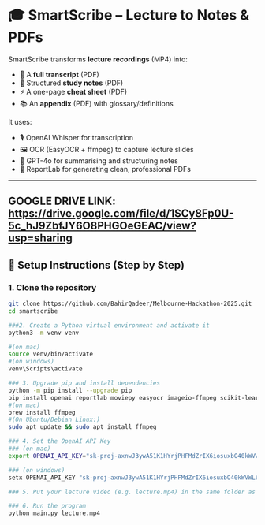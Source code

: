 # 🎓 SmartScribe – Lecture to Notes & PDFs

SmartScribe transforms **lecture recordings** (MP4) into:

- 📑 A **full transcript** (PDF)  
- 📝 Structured **study notes** (PDF)  
- ⚡ A one-page **cheat sheet** (PDF)  
- 📚 An **appendix** (PDF) with glossary/definitions  

It uses:
- 🎙️ OpenAI Whisper for transcription  
- 🖼️ OCR (EasyOCR + ffmpeg) to capture lecture slides  
- 🤖 GPT-4o for summarising and structuring notes  
- 📄 ReportLab for generating clean, professional PDFs  

---
GOOGLE DRIVE LINK: https://drive.google.com/file/d/1SCy8Fp0U-5c_hJ9ZbfJY6O8PHGOeGEAC/view?usp=sharing
---

## 🚀 Setup Instructions (Step by Step)

### 1. Clone the repository
```bash
git clone https://github.com/BahirQadeer/Melbourne-Hackathon-2025.git
cd smartscribe

###2. Create a Python virtual environment and activate it
python3 -m venv venv

#(on mac)
source venv/bin/activate
#(on windows)
venv\Scripts\activate

### 3. Upgrade pip and install dependencies
python -m pip install --upgrade pip
pip install openai reportlab moviepy easyocr imageio-ffmpeg scikit-learn opencv-python faster-whisper python-dotenv
#(on mac)
brew install ffmpeg
#(On Ubuntu/Debian Linux:)
sudo apt update && sudo apt install ffmpeg

### 4. Set the OpenAI API Key
### (on mac)
export OPENAI_API_KEY="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"

### (on windows)
setx OPENAI_API_KEY "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"

### 5. Put your lecture video (e.g. lecture.mp4) in the same folder as main.py.

### 6. Run the program
python main.py lecture.mp4







